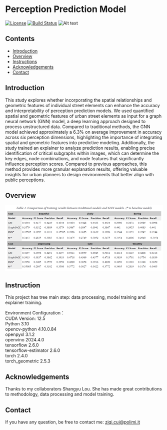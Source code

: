 # Perception Prediction Model

[![License](https://img.shields.io/badge/license-MIT-blue.svg)](LICENSE)
[![Build Status](https://img.shields.io/badge/build-passing-brightgreen.svg)]()
![Alt text](path/to/image "Optional Title")

## Contents

- [Introduction](#Introduction)
- [Overview](#Overview)
- [Instructions](#Instructions)
- [Acknowledgements](#Acknowledgements)
- [Contact](#Contact)

## Introduction

This study explores whether incorporating the spatial relationships and geometric features of individual street elements can enhance the accuracy and interpretability of perception prediction models. We used quantified spatial and geometric features of urban street elements as input for a graph neural network (GNN) model, a deep learning approach designed to process unstructured data. Compared to traditional methods, the GNN model achieved approximately a 6.3% on average improvement in accuracy across six perception dimensions, highlighting the importance of integrating spatial and geometric features into predictive modeling. Additionally, the study trained an explainer to analyze prediction results, enabling precise identification of critical subgraphs within images, which can determine the key edges, node combinations, and node features that significantly influence perception scores. Compared to previous approaches, this method provides more granular explanation results, offering valuable insights for urban planners to design environments that better align with public perceptions.

## Overview

![model_result](assets/model_result.png "Workflow of SyncPerception")

## Instruction

This project has tree main step: data processing, model training and explainer training.<br>

Environment Configuration：<br>
CUDA Version: 12.5 <br>
Python 3.10 <br>
opencv-python             4.10.0.84<br>
openpyxl                  3.1.2<br>
openvino                  2024.4.0<br>
tensorflow                2.6.0<br>
tensorflow-estimator      2.6.0<br>
torch                     2.4.0<br>
torch_geometric           2.5.3<br>

## Acknowledgements

Thanks to my collaborators Shangyu Lou. She has made great contributions to methodology, data processing and model training.

## Contact

If you have any question, be free to contact me: ziqi.cui@polimi.it
